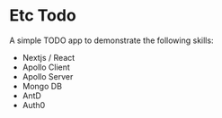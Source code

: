 # Etc Todo

A simple TODO app to demonstrate the following skills:

- Nextjs / React
- Apollo Client
- Apollo Server
- Mongo DB
- AntD
- Auth0
